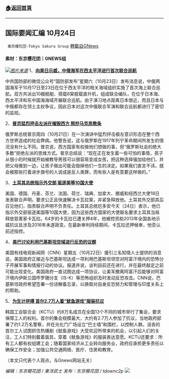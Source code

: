 ###  [:house:返回首頁](https://github.com/ourhimalayas/txt)
---


## 国际要闻汇编 10月24日
` 東京櫻花団-Tokyo Sakura Group` [轉載自GNews](https://gnews.org/zh-hans/1614237/)

#### 素材：东京樱花团｜GNEWS组
![](https://assets.gnews.org/wp-content/uploads/2021/10/image-434.png)[*图片来源*](https://m1.aboluowang.com/uploadfile/2021/1023/20211023090520369.jpg)
1、[**向美日示威，中俄海军在西太平洋进行首次联合巡航**](https://www.aboluowang.com/2021/1024/1663444.html)

中共国防部的微信公众号“国防部发布”星期六（10月23日）发布消息说，中俄两国海军于10月17日至23日在位于西太平洋的相关海域组织实施了首次海上联合巡航。双方共派出10艘舰艇、搭载6架舰载直升机，组成联合编队，在位于日本海、西太平洋和东中国海海域开展联合巡航。由于演习地点距离日本很近，而且日本与中俄都存在领土主权争议，因此日本对这次中俄联合军演和联合巡航都进行了密切的监视。

2、[**普京猛烈抨击左派在摧毁西方 照抄马克思教条**](https://www.aboluowang.com/2021/1024/1663294.html)

俄罗斯总统普京周四（10月21日）在一次演讲中猛烈抨击极左意识形态在整个西方世界造成的社会弊病。他警告说，这与俄罗斯在1917年列宁革命期间所发生的情况没有什么不同。普京说，西方国家有权做他们想做的事，但“俄罗斯社会的绝大多数”拒绝左派的思维方式。普京总结说：“现在正在发生着一些可怕的事情，孩子从很小的时候就开始被教导男孩可以很容易变成女孩，把这种选择强加给他们，并把父母推到一边，让孩子做出可能会毁掉他们一生的决定。如果我们直言不讳，就会被那些打着进步旗号的人说成是反人类罪，而有些人是有意要这样做的。”

3、[**土耳其总统指示外交部 驱逐美等10国大使**](https://www.aboluowang.com/2021/1024/1663349.html)

美国、德国、丹麦、芬兰、法国、荷兰、瑞典、加拿大、挪威和纽西兰大使18日发表联合声明，要求公正且快速解决卡瓦拉案，并紧急释放他。土耳其外交部其后召见他们，指责联合声明不负责任。土耳其总统厄多安今天（24日）表示，他已指示外交部驱逐美国等10国大使，因为这些西方国家的大使联名要求土耳其当局释放慈善家卡瓦拉。64岁的卡瓦拉已遭关押4年，他被控资助2013年全国各地示威抗议且涉及2016年未遂政变。在最新审判持续期间，卡瓦拉还押候审，他否认前述指控。

4、[**美巴讨论利用巴基斯坦空域进行反恐的议题**](https://www.aboluowang.com/2021/1024/1663361.html)

美国有线电视新闻网（CNN）星期五（10月22日）援引三名知情人士提供的消息说，美国政府正接近与巴基斯坦达成一项利用巴基斯坦领空对阿富汗境内的恐怖分子开展军事和情报行动的协议。报道并说，谈判目前还在进行，并在最终敲定之前可能出现变化。美国政府一直试图达成一项协议，让美军撤离阿富汗后能够对阿富汗境内伊斯兰国呼罗珊分支（IS-K）等恐怖组织及时发动反恐攻击。CNN说，巴基斯坦政府希望签署一份谅解备忘录，以换取对自身反恐努力和管理与印度关系上的帮助。

5、[**为生计拼搏 首尔2.7万人着“鱿鱼游戏”服装抗议**](https://www.aboluowang.com/2021/1023/1663183.html)

韩国工会联合会（KCTU）约8万名成员在全国13个不同的城市举行了集会，要求保障工人的权利。首尔的集会规模最大，大约有2.7万人参加了抗议，当地政府部署了约1.2万名警察，并在光化门广场设立“巴士墙”和围栏，以控制人群。沮丧的首尔工人试图抓住热播剧《鱿鱼游戏》大受欢迎所带来的机会，以引起人们的关注，工人们特别戴着面具，穿着《鱿鱼游戏》的服装表达意愿。KCTU还要求：所有工人都有权组建工会；随着国家经济从工业转向服务业，政府应承担更多责任以确保工作安全；加强公共交通网络、医疗、住房和教育。

（本文只代表个人观点，与Gnews网站无关）

*编辑：东京樱花团 / 東洋武士*
*发布：东京樱花团 / tdownc2p*
![](https://assets.gnews.org/wp-content/uploads/2021/08/image0-1-36.jpg)
